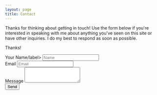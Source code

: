 ```yaml
---
layout: page
title: Contact
---
```


Thanks for thinking about getting in touch! Use the form below if you're interested in speaking with me about anything you've seen on this site or have other inquiries. I do my best to respond as soon as possible.

Thanks!

<form>
  <div class="form-group">
    <label for="EmailFormName">Your Name/label>
    <input type="text" class="form-control" id="EmailFormName" placeholder="Name">
  </div>
  <div class="form-group">
    <label for="EmailFormEmail">Email</label>
    <input type="email" class="form-control" id="EmailFormEmail" placeholder="Email">
  </div>
  <div class="form-group">
    <label for="EmailFormMessage">Message</label>
    <textarea class="form-control" rows="3" id="EmailFormMessage"></textarea>
  </div>
  <button type="submit" class="btn btn-default">Send</button>
</form>
